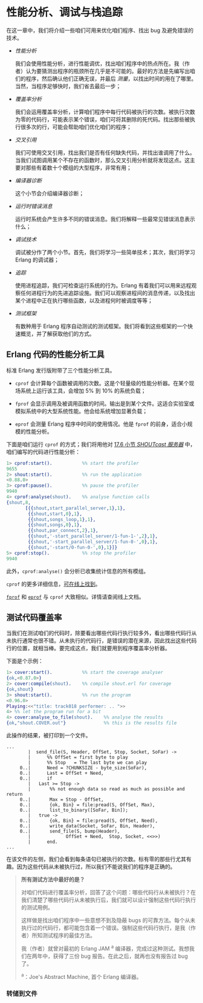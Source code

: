 # 性能分析、调试与栈追踪

在这一章中，我们将介绍一些咱们可用来优化咱们程序、找出 bug 及避免错误的技术。

- *性能分析*

    我们会使用性能分析，进行性能调优，找出咱们程序中的热点所在。我（作者）认为要猜测出程序的瓶颈所在几乎是不可能的。最好的方法是先编写出咱们的程序，然后确认他们正确无误，并最后 *测量*，以找出时间的用在了哪里。当然，当程序足够快时，我们省去最后一步；

- *覆盖率分析*

    我们会运用覆盖率分析，计算咱们程序中每行代码被执行的次数。被执行次数为零的代码行，可能表示某个错误，咱们可将其删除的死代码。找出那些被执行很多次的行，可能会帮助咱们优化咱们的程序；

- *交叉引用*

    我们可使用交叉引用，找出我们是否有任何缺失代码，并找出谁调用了什么。当我们试图调用某个不存在的函数时，那么交叉引用分析就将发现这点。这主要对那些有着数十个模组的大型程序，非常有用；

- *编译器诊断*

    这个小节会介绍编译器诊断；

- *运行时错误消息*

    运行时系统会产生许多不同的错误消息。我们将解释一些最常见错误消息表示什么；

- *调试技术*

    调试被分作了两个小节。首先，我们将学习一些简单技术；其次，我们将学习 Erlang 的调试器；

- *追踪*

    使用进程追踪，我们可检查运行系统的行为。Erlang 有着我们可以用来远程观察任何进程行为的先进追踪设施。我们可以观察进程间的消息传递，以及找出某个进程中正在执行哪些函数，以及进程何时被调度等等；

- *测试框架*

    有数种用于 Erlang 程序自动测试的测试框架。我们将看到这些框架的一个快速概览，并了解获取他们的方式。


## Erlang 代码的性能分析工具

标准 Erlang 发行版附带了三个性能分析工具。

- `cprof` 会计算每个函数被调用的次数。这是个轻量级的性能分析器。在某个现场系统上运行该工具，会增加 5% 到 10% 的系统负载；

- `fprof` 会显示调用及被调用函数的时间。输出是到某个文件。这适合实验室或模拟系统中的大型系统性能。他会给系统增加显著负载；

- `eprof` 会测量 Erlang 程序中时间的使用情况。他是 `fprof` 的前身，适合小规模的性能分析。


下面是咱们运行 `cprof` 的方式；我们将用他对 [17.6 小节 *SHOUTcast 服务器*](Ch17-programming_with_sockets.md#shoutcast-服务器) 中，咱们编写的代码进行性能分析：


```erlang
1> cprof:start().           %% start the profiler
9655
2> shout:start().           %% run the application
<0.88.0>
3> cprof:pause().           %% pause the profiler
9940
4> cprof:analyse(shout).    %% analyse function calls
{shout,8,
       [{{shout,start_parallel_server,1},1},
        {{shout,start,0},1},
        {{shout,songs_loop,1},1},
        {{shout,songs,0},1},
        {{shout,par_connect,2},1},
        {{shout,'-start_parallel_server/1-fun-1-',2},1},
        {{shout,'-start_parallel_server/1-fun-0-',0},1},
        {{shout,'-start/0-fun-0-',0},1}]}
5> cprof:stop().            %% stop the profiler
9940
```


此外，`cprof:analyse()` 会分析已收集统计信息的所有模组。

`cprof` 的更多详细信息，[可在线上找到](https://www.erlang.org/doc/apps/tools/cprof.html)。

[`fprof`](https://www.erlang.org/doc/apps/tools/fprof.html) 和 [`eprof`](https://www.erlang.org/doc/apps/tools/eprof.html) 与 `cprof` 大致相似。详情请查阅线上文档。


## 测试代码覆盖率

当我们在测试咱们的代码时，除要看出哪些代码行执行较多外，看出哪些代码行从未执行通常也很不错。从未执行的代码行，是错误的潜在来源，因此找出这些代码行的位置，就相当棒。要完成这点，我们就要用到程序覆盖率分析器。


下面是个示例：


```erlang
1> cover:start().           %% start the coverage analyser
{ok,<0.87.0>}
2> cover:compile(shout).    %% compile shout.erl for coverage
{ok,shout}
3> shout:start().           %% run the program
<0.96.0>
Playing:<<"title: track018 performer: .. ">>
4> %% let the program run for a bit
4> cover:analyse_to_file(shout).    %% analyse the results
{ok,"shout.COVER.out"}              %% this is the results file
```

此操作的结果，被打印到一个文件。


```console
...
        |  send_file(S, Header, OffSet, Stop, Socket, SoFar) ->
        |      %% OffSet = first byte to play
        |      %% Stop   = The last byte we can play
     0..|      Need = ?CHUNKSIZE - byte_size(SoFar),
     0..|      Last = OffSet + Need,
     0..|      if
        |  	Last >= Stop ->
        |  	    %% not enough data so read as much as possible and return
     0..|  	    Max = Stop - OffSet,
     0..|  	    {ok, Bin} = file:pread(S, OffSet, Max),
     0..|  	    list_to_binary([SoFar, Bin]);
        |  	true ->
     0..|  	    {ok, Bin} = file:pread(S, OffSet, Need),
     0..|  	    write_data(Socket, SoFar, Bin, Header),
     0..|  	    send_file(S, bump(Header),
        |  		      OffSet + Need,  Stop, Socket, <<>>)
        |      end.
...
```

在该文件的左侧，我们会看到每条语句已被执行的次数。标有零的那些行尤其有趣。因为这些代码从未被执行过，所以我们不能说我们的程序是正确的。


> **所有测试方法中最好的是？**
>
> 对咱们代码进行覆盖率分析，回答了这个问题：哪些代码行从未被执行？在我们清楚了哪些代码行从未被执行后，我们就可以设计强制这些代码行执行的测试用例。
>
> 这样做是找出咱们程序中一些意想不到及隐蔽 bugs 的可靠方法。每个从未执行过的代码行，都可能包含着一个错误。强制这些代码行执行，是我（作者）所知测试程序的最佳方法。
>
> 我（作者）就曾对最初的 Erlang JAM <sup>a</sup> 编译器，完成过这种测试。我想我们在两年中，获得了三份 bug 报告。在此之后，就再也没有报告过 bug 了。
>
> <sup>a</sup>：Joe's Abstract Machine, 首个 Erlang 编译器。


### 转储到文件
